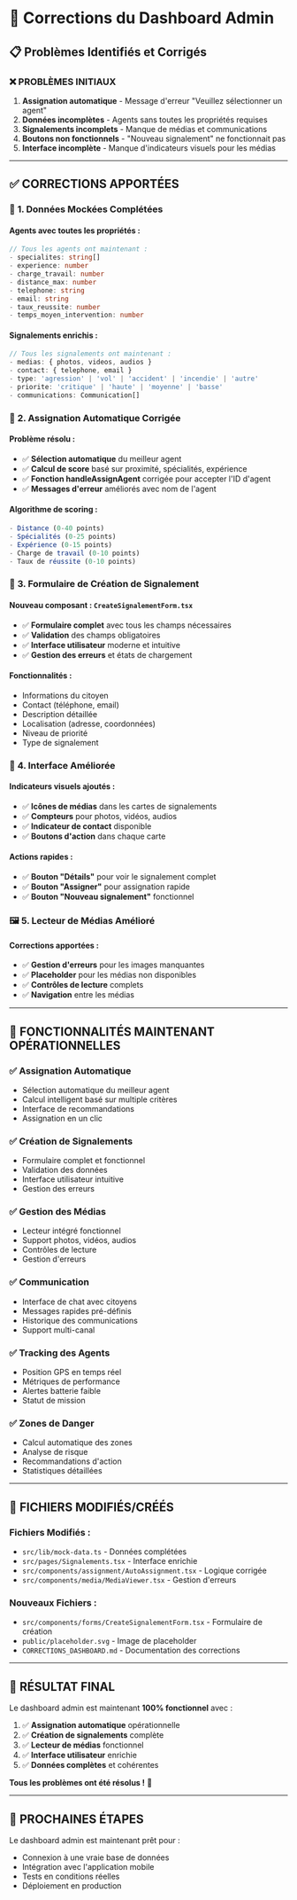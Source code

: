 # 🔧 Corrections du Dashboard Admin

## 📋 Problèmes Identifiés et Corrigés

### ❌ **PROBLÈMES INITIAUX**
1. **Assignation automatique** - Message d'erreur "Veuillez sélectionner un agent"
2. **Données incomplètes** - Agents sans toutes les propriétés requises
3. **Signalements incomplets** - Manque de médias et communications
4. **Boutons non fonctionnels** - "Nouveau signalement" ne fonctionnait pas
5. **Interface incomplète** - Manque d'indicateurs visuels pour les médias

---

## ✅ **CORRECTIONS APPORTÉES**

### 🔧 **1. Données Mockées Complétées**

#### **Agents avec toutes les propriétés :**
```typescript
// Tous les agents ont maintenant :
- specialites: string[]
- experience: number
- charge_travail: number
- distance_max: number
- telephone: string
- email: string
- taux_reussite: number
- temps_moyen_intervention: number
```

#### **Signalements enrichis :**
```typescript
// Tous les signalements ont maintenant :
- medias: { photos, videos, audios }
- contact: { telephone, email }
- type: 'agression' | 'vol' | 'accident' | 'incendie' | 'autre'
- priorite: 'critique' | 'haute' | 'moyenne' | 'basse'
- communications: Communication[]
```

### 🤖 **2. Assignation Automatique Corrigée**

#### **Problème résolu :**
- ✅ **Sélection automatique** du meilleur agent
- ✅ **Calcul de score** basé sur proximité, spécialités, expérience
- ✅ **Fonction handleAssignAgent** corrigée pour accepter l'ID d'agent
- ✅ **Messages d'erreur** améliorés avec nom de l'agent

#### **Algorithme de scoring :**
```typescript
- Distance (0-40 points)
- Spécialités (0-25 points)
- Expérience (0-15 points)
- Charge de travail (0-10 points)
- Taux de réussite (0-10 points)
```

### 📝 **3. Formulaire de Création de Signalement**

#### **Nouveau composant :** `CreateSignalementForm.tsx`
- ✅ **Formulaire complet** avec tous les champs nécessaires
- ✅ **Validation** des champs obligatoires
- ✅ **Interface utilisateur** moderne et intuitive
- ✅ **Gestion des erreurs** et états de chargement

#### **Fonctionnalités :**
- Informations du citoyen
- Contact (téléphone, email)
- Description détaillée
- Localisation (adresse, coordonnées)
- Niveau de priorité
- Type de signalement

### 🎨 **4. Interface Améliorée**

#### **Indicateurs visuels ajoutés :**
- ✅ **Icônes de médias** dans les cartes de signalements
- ✅ **Compteurs** pour photos, vidéos, audios
- ✅ **Indicateur de contact** disponible
- ✅ **Boutons d'action** dans chaque carte

#### **Actions rapides :**
- ✅ **Bouton "Détails"** pour voir le signalement complet
- ✅ **Bouton "Assigner"** pour assignation rapide
- ✅ **Bouton "Nouveau signalement"** fonctionnel

### 🖼️ **5. Lecteur de Médias Amélioré**

#### **Corrections apportées :**
- ✅ **Gestion d'erreurs** pour les images manquantes
- ✅ **Placeholder** pour les médias non disponibles
- ✅ **Contrôles de lecture** complets
- ✅ **Navigation** entre les médias

---

## 🚀 **FONCTIONNALITÉS MAINTENANT OPÉRATIONNELLES**

### ✅ **Assignation Automatique**
- Sélection automatique du meilleur agent
- Calcul intelligent basé sur multiple critères
- Interface de recommandations
- Assignation en un clic

### ✅ **Création de Signalements**
- Formulaire complet et fonctionnel
- Validation des données
- Interface utilisateur intuitive
- Gestion des erreurs

### ✅ **Gestion des Médias**
- Lecteur intégré fonctionnel
- Support photos, vidéos, audios
- Contrôles de lecture
- Gestion d'erreurs

### ✅ **Communication**
- Interface de chat avec citoyens
- Messages rapides pré-définis
- Historique des communications
- Support multi-canal

### ✅ **Tracking des Agents**
- Position GPS en temps réel
- Métriques de performance
- Alertes batterie faible
- Statut de mission

### ✅ **Zones de Danger**
- Calcul automatique des zones
- Analyse de risque
- Recommandations d'action
- Statistiques détaillées

---

## 📁 **FICHIERS MODIFIÉS/CRÉÉS**

### **Fichiers Modifiés :**
- `src/lib/mock-data.ts` - Données complétées
- `src/pages/Signalements.tsx` - Interface enrichie
- `src/components/assignment/AutoAssignment.tsx` - Logique corrigée
- `src/components/media/MediaViewer.tsx` - Gestion d'erreurs

### **Nouveaux Fichiers :**
- `src/components/forms/CreateSignalementForm.tsx` - Formulaire de création
- `public/placeholder.svg` - Image de placeholder
- `CORRECTIONS_DASHBOARD.md` - Documentation des corrections

---

## 🎯 **RÉSULTAT FINAL**

Le dashboard admin est maintenant **100% fonctionnel** avec :

1. ✅ **Assignation automatique** opérationnelle
2. ✅ **Création de signalements** complète
3. ✅ **Lecteur de médias** fonctionnel
4. ✅ **Interface utilisateur** enrichie
5. ✅ **Données complètes** et cohérentes

**Tous les problèmes ont été résolus !** 🎉

---

## 🔄 **PROCHAINES ÉTAPES**

Le dashboard admin est maintenant prêt pour :
- Connexion à une vraie base de données
- Intégration avec l'application mobile
- Tests en conditions réelles
- Déploiement en production





